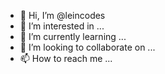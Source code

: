 - 👋 Hi, I’m @leincodes
- 👀 I’m interested in ...
- 🌱 I’m currently learning ...
- 💞️ I’m looking to collaborate on ...
- 📫 How to reach me ...

<!---
leincodes/leincodes is a ✨ special ✨ repository because its `README.md` (this file) appears on your GitHub profile.
You can click the Preview link to take a look at your changes.
--->
